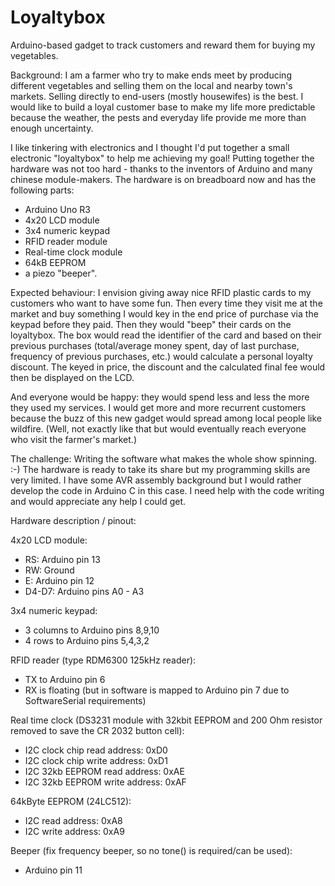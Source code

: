 # Loyaltybox
Arduino-based gadget to track customers and reward them for buying my vegetables.

Background:
I am a farmer who try to make ends meet by producing different vegetables and selling them on the local and nearby town's markets.
Selling directly to end-users (mostly housewifes) is the best. I would like to build a loyal customer base to make my life more predictable because the weather, the pests and everyday life provide me more than enough uncertainty.

I like tinkering with electronics and I thought I'd put together a small electronic "loyaltybox" to help me achieving my goal!
Putting together the hardware was not too hard - thanks to the inventors of Arduino and many chinese module-makers. The hardware is on breadboard now and has the following parts:

- Arduino Uno R3
- 4x20 LCD module
- 3x4 numeric keypad
- RFID reader module
- Real-time clock module
- 64kB EEPROM
- a piezo "beeper".

Expected behaviour:
I envision giving away nice RFID plastic cards to my customers who want to have some fun. Then every time they visit me at the market and buy something I would key in the end price of purchase via the keypad before they paid. Then they would "beep" their cards on the loyaltybox. The box would read the identifier of the card and based on their previous purchases (total/average money spent, day of last purchase, frequency of previous purchases, etc.) would calculate a personal loyalty discount. The keyed in price, the discount and the calculated final fee would then be displayed on the LCD.

And everyone would be happy: they would spend less and less the more they used my services. I would get more and more recurrent customers because the buzz of this new gadget would spread among local people like wildfire. (Well, not exactly like that but would eventually reach everyone who visit the farmer's market.)

The challenge:
Writing the software what makes the whole show spinning. :-)
The hardware is ready to take its share but my programming skills are very limited. I have some AVR assembly background but I would rather develop the code in Arduino C in this case. I need help with the code writing and would appreciate any help I could get.

Hardware description / pinout:

4x20 LCD module:
- RS: Arduino pin 13
- RW: Ground
- E: Arduino pin 12
- D4-D7: Arduino pins A0 - A3

3x4 numeric keypad:
- 3 columns to Arduino pins 8,9,10
- 4 rows to Arduino pins 5,4,3,2

RFID reader (type RDM6300 125kHz reader):
- TX to Arduino pin 6
- RX is floating (but in software is mapped to Arduino pin 7 due to SoftwareSerial requirements)

Real time clock (DS3231 module with 32kbit EEPROM and 200 Ohm resistor removed to save the CR 2032 button cell):
- I2C clock chip read address: 0xD0
- I2C clock chip write address: 0xD1
- I2C 32kb EEPROM read address: 0xAE
- I2C 32kb EEPROM write address: 0xAF

64kByte EEPROM (24LC512):
- I2C read address: 0xA8
- I2C write address: 0xA9

Beeper (fix frequency beeper, so no tone() is required/can be used):
- Arduino pin 11
